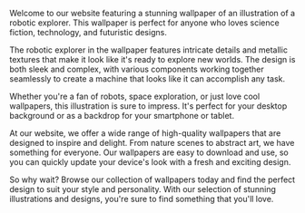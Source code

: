 <!--
Write me content for website with wallpaper "An illustration of a robotic explorer, with metallic textures and intricate details."
-->

<!--font:Montserrat-->

Welcome to our website featuring a stunning wallpaper of an illustration of a robotic explorer. This wallpaper is perfect for anyone who loves science fiction, technology, and futuristic designs.

The robotic explorer in the wallpaper features intricate details and metallic textures that make it look like it's ready to explore new worlds. The design is both sleek and complex, with various components working together seamlessly to create a machine that looks like it can accomplish any task.

Whether you're a fan of robots, space exploration, or just love cool wallpapers, this illustration is sure to impress. It's perfect for your desktop background or as a backdrop for your smartphone or tablet.

At our website, we offer a wide range of high-quality wallpapers that are designed to inspire and delight. From nature scenes to abstract art, we have something for everyone. Our wallpapers are easy to download and use, so you can quickly update your device's look with a fresh and exciting design.

So why wait? Browse our collection of wallpapers today and find the perfect design to suit your style and personality. With our selection of stunning illustrations and designs, you're sure to find something that you'll love.
